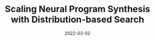 ---
title: "Scaling Neural Program Synthesis with Distribution-based Search"
collection: publications
excerpt: ''
date: 2022-03-02
venue: "<a href='https://aaai.org/Conferences/AAAI-22/'>AAAI 2022</a>"
venuedetails: "(Oral, 15% acceptance rate, 9k+ submissions)"
paperauthors: "Nathanaël Fijalkow, Guillaume Lagarde, <b>Théo Matricon</b>, Kevin Ellis, Pierre Ohlmann, Akarsh Potta"
paperdoi: "https://arxiv.org/abs/2110.12485"
papercode: "https://github.com/nathanael-fijalkow/DeepSynth/"
paperslides: "files/slides/aaai22.pdf"
---